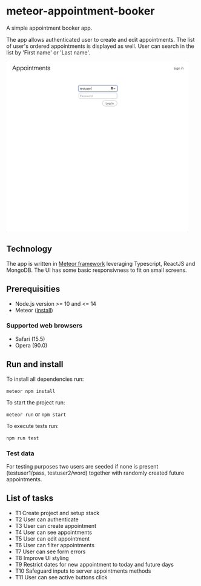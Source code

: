 # meteor-appointment-booker

A simple appointment booker app.

The app allows authenticated user to create and edit appointments. The list of user's ordered appointments is displayed as well. User can search in the list by 'First name' or 'Last name'.

![Application demo gif](https://github.com/v-l-a-d-z/meteor-appointment-booker/blob/develop/app_demo.gif)

## Technology

The app is written in [Meteor framework](https://www.meteor.com) leveraging Typescript, ReactJS and MongoDB. The UI has some basic responsivness to fit on small screens.

## Prerequisities

- Node.js version >= 10 and <= 14
- Meteor ([install](https://docs.meteor.com/install.html))

### Supported web browsers

- Safari (15.5)
- Opera (90.0)

## Run and install

To install all dependencies run:

`meteor npm install`

To start the project run:

`meteor run` or `npm start`

To execute tests run:

`npm run test`

### Test data

For testing purposes two users are seeded if none is present (testuser1/pass, testuser2/word) together with randomly created future appointments.

## List of tasks

- T1 Create project and setup stack
- T2 User can authenticate
- T3 User can create appointment
- T4 User can see appointments
- T5 User can edit appointment
- T6 User can filter appointments
- T7 User can see form errors
- T8 Improve UI styling
- T9 Restrict dates for new appointment to today and future days
- T10 Safeguard inputs to server appointments methods
- T11 User can see active buttons click
